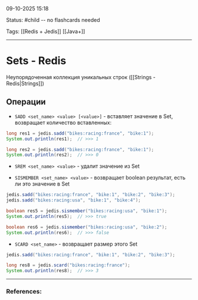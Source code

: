 
09-10-2025 15:18

Status: #child -- no flashcards needed

Tags: [[Redis + Jedis]] [[Java+]]

---
# Sets - Redis


Неупорядоченная коллекция уникальных строк ([[Strings - Redis|Strings]])



## Операции

- `SADD <set_name> <value> [<value>]` - вставляет значение в Set, возвращает количество вставленных:
```java
long res1 = jedis.sadd("bikes:racing:france", "bike:1");
System.out.println(res1);  // >>> 1

long res2 = jedis.sadd("bikes:racing:france", "bike:1");
System.out.println(res2);  // >>> 0
```


- `SREM <set_name> <value>` - удалит значение из Set
	
	
- `SISMEMBER <set_name> <value>` - возвращает boolean результат, есть ли это значение в Set
```java
jedis.sadd("bikes:racing:france", "bike:1", "bike:2", "bike:3");
jedis.sadd("bikes:racing:usa", "bike:1", "bike:4");

boolean res5 = jedis.sismember("bikes:racing:usa", "bike:1");
System.out.println(res5);  // >>> true

boolean res6 = jedis.sismember("bikes:racing:usa", "bike:2");
System.out.println(res6);  // >>> false
```


- `SCARD <set_name>` - возвращает размер этого Set
```java
jedis.sadd("bikes:racing:france", "bike:1", "bike:2", "bike:3");

long res8 = jedis.scard("bikes:racing:france");
System.out.println(res8);  // >>> 3
```


---
### References:

